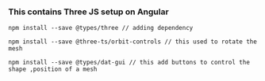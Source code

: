 
### This contains Three JS setup on Angular
```
npm install --save @types/three // adding dependency

npm install --save @three-ts/orbit-controls // this used to rotate the mesh

npm install --save @types/dat-gui // this add buttons to control the shape ,position of a mesh
```
